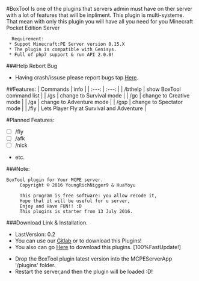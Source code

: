 #BoxTool
Is one of the plugins that servers admin must have on ther server with a lot of features that will be inpliment. This plugin is multi-systeme. That mean with only this plugin you will have all you need for you Minecraft Pocket Edition Server 

      Requirement:
     * Suppot Minecraft:PE Server version 0.15.X
     * The plugin is compatible with Genisys.
     * Full of php7 support & run API 2.0.0!

###Help Rebort Bug
- Having crash/issuse please report bugs tap [Here](https://github.com/YoungRichNigger9/BoxTool/issues).

##Features:
| Commands | info |
| :---: | :---: |
| /bthelp | show BoxTool command list |
| /gs | change to Survival mode |
| /gc | change to Creative mode |
| /ga | change to Adventure mode |
| /gsp | change to Spectator mode |
| /fly | Lets Player Fly at Survival and Adventure |

#Planned Features:
- [ ] /fly
- [ ] /afk
- [ ] /nick
- etc.

###Note:
```
BoxTool plugin for Your MCPE server.
     Copyright © 2016 YoungRichNigger9 & HuaYoyu

     This program is free software: you allow recode it,
     Hope that it will be useful for u server,
     Enjoy and Have FUN!! :D
     This plugins is starter from 13 July 2016.
```

###Download Link & Installation.
* LastVersion: 0.2
* You can use our [Gitlab](https://gitlab.com/YoungRichNigger9/BoxTool/blob/master/BoxTool_vBuild_1.phar) or to download this Plugins!
* You also can go [Here](https://github.com/YoungRichNigger9/BoxTool/releases) to download this plugins. [100%FastUpdate!]
- Drop the BoxTool plugin latest version into the MCPEServerApp '/plugins' folder. 
- Restart the server,and then the plugin will be loaded :D! 
